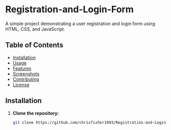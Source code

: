 # Registration-and-Login-Form

A simple project demonstrating a user registration and login form using HTML, CSS, and JavaScript.

## Table of Contents

- [Installation](#installation)
- [Usage](#usage)
- [Features](#features)
- [Screenshots](#screenshots)
- [Contributing](#contributing)
- [License](#license)

## Installation

1. **Clone the repository:**
   ```sh
   git clone https://github.com/chrisfisher1993/Registration-and-Login-Form.git
   ```

